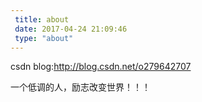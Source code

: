 ```yaml
---
 title: about
 date: 2017-04-24 21:09:46
 type: "about"
---
```








csdn blog:http://blog.csdn.net/o279642707


一个低调的人，励志改变世界！！！
